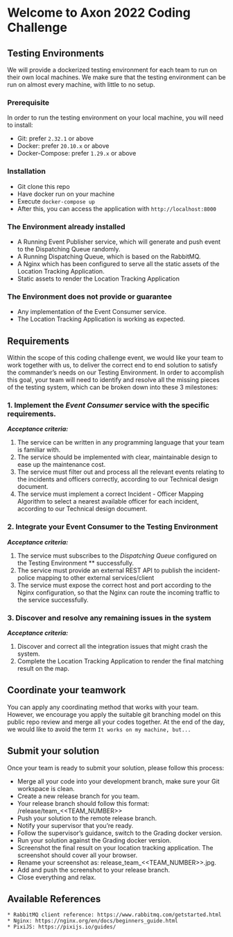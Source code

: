 # Welcome to Axon 2022 Coding Challenge

## **Testing Environments**

We will provide a dockerized testing environment for each team to run on their own local machines. We make sure that the testing environment can be run on almost every machine, with little to no setup. 

### **Prerequisite**

In order to run the testing environment on your local machine, you will need to install:

* Git: prefer ```2.32.1``` or above
* Docker: prefer ```20.10.x``` or above
* Docker-Compose: prefer ```1.29.x``` or above

### **Installation**

* Git clone this repo
* Have docker run on your machine
* Execute ```docker-compose up```
* After this, you can access the application with `http://localhost:8000`

### **The Environment already installed**

* A Running Event Publisher service, which will generate and push event to the Dispatching Queue randomly.
* A Running Dispatching Queue, which is based on the RabbitMQ.
* A Nginx which has been configured to serve all the static assets of the Location Tracking Application.
* Static assets to render the Location Tracking Application

### **The Environment does not provide or guarantee**

* Any implementation of the Event Consumer service.
* The Location Tracking Application is working as expected.


## **Requirements**

Within the scope of this coding challenge event, we would like your team to work together with us, to deliver the correct end to end solution to satisfy the commander’s needs on our Testing Environment. In order to accomplish this goal, your team will need to identify and resolve all the missing pieces of the testing system, which can be broken down into these 3 milestones:


### 1. Implement the *Event Consumer* service with the specific requirements. 

***Acceptance criteria:***

1. The service can be written in any programming language that your team is familiar with.
2. The service should be implemented with clear, maintainable design to ease up the maintenance cost.
3. The service must filter out and process all the relevant events relating to the incidents and officers correctly, according to our Technical design document.
4. The service must implement a correct Incident - Officer Mapping Algorithm to select a nearest available officer for each incident, according to our Technical design document.

### 2. Integrate your Event Consumer to the Testing Environment

***Acceptance criteria:***

1. The service must subscribes to the *Dispatching Queue* configured on the Testing Environment ** successfully.
2. The service must provide an external REST API to publish the incident-police mapping to other external services/client
3. The service must expose the correct host and port according to the Nginx configuration, so that the Nginx can route the incoming traffic to the service successfully.

### 3. Discover and resolve any remaining issues in the system

***Acceptance criteria:***

1. Discover and correct all the integration issues that might crash the system.
2. Complete the Location Tracking Application to render the final matching result on the map.



## **Coordinate your teamwork**

You can apply any coordinating method that works with your team. However, we encourage you apply the suitable git branching model on this public repo review and merge all your codes together. At the end of the day, we would like to avoid the term ```It works on my machine, but...```


## **Submit your solution**

Once your team is ready to submit your solution, please follow this process:


* Merge all your code into your development branch, make sure your Git workspace is clean.
* Create a new release branch for you team.
* Your release branch should follow this format: /release/team_<<TEAM_NUMBER>>
* Push your solution to the remote release branch.
* Notify your supervisor that you’re ready.
* Follow the supervisor’s guidance, switch to the Grading docker version.
* Run your solution against the Grading docker version.
* Screenshot the final result on your location tracking application. The screenshot should cover all your browser.
* Rename your screenshot as: release_team_<<TEAM_NUMBER>>.jpg.
* Add and push the screenshot to your release branch.
* Close everything and relax.

## **Available References**

    * RabbitMQ client reference: https://www.rabbitmq.com/getstarted.html
    * Nginx: https://nginx.org/en/docs/beginners_guide.html
    * PixiJS: https://pixijs.io/guides/

